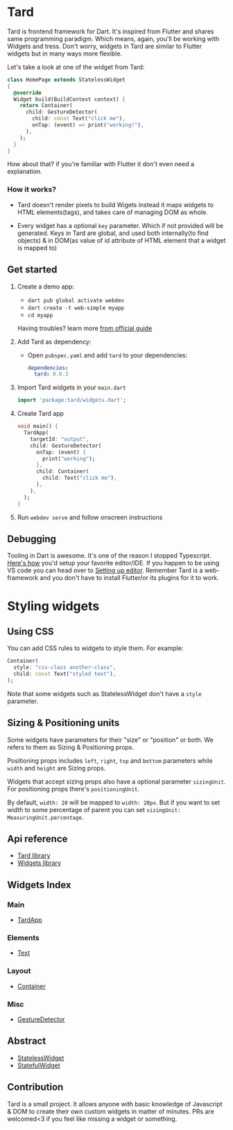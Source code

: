 # Tard

Tard is frontend framework for Dart. It's inspired from Flutter and shares same programming paradigm. Which means, again, you'll be working with Widgets and tress. Don't worry, widgets in Tard are similar to Flutter widgets but in many ways more flexible.

Let's take a look at one of the widget from Tard: 

```dart
class HomePage extends StatelessWidget
{
  @override
  Widget build(BuildContext context) {
    return Container(
      child: GestureDetector(
        child: const Text("click me"),
        onTap: (event) => print("working!"),
      ),
    );
  }
}
```
How about that? if you're familiar with Flutter it don't even need a explanation. 


### How it works?

- Tard doesn't render pixels to build Wigets instead it maps widgets to HTML elements(tags), and takes care of managing DOM as whole.

- Every widget has a optional `key` parameter. Which if not provided will be generated. Keys in Tard are global, and used both internally(to find objects) & in DOM(as value of id attribute of HTML element that a widget is mapped to)

## Get started

1. Create a demo app:
    - `dart pub global activate webdev`
    - `dart create -t web-simple myapp`
    - `cd myapp`
  
    Having troubles? learn more [from official guide](https://dart.dev/tutorials/web/get-started)
    
2. Add Tard as dependency:
    - Open `pubspec.yaml` and add `tard` to your dependencies:
      ```yaml
      dependencies:
        tard: 0.0.3
      ```

3. Import Tard widgets in your `main.dart`
    ```dart
    import 'package:tard/widgets.dart';
    ```

3. Create Tard app
    ```dart
    void main() {
      TardApp(
        targetId: "output",
        child: GestureDetector(
          onTap: (event) {
            print("working");
          },
          child: Container(
            child: Text("click me"),
          ),
        ),
      );
    }
    ```

3. Run `webdev serve` and follow onscreen instructions

## Debugging

Tooling in Dart is awesome. It's one of the reason I stopped Typescript. [Here's how](https://dart.dev/tools) you'd setup your favorite editor/IDE. If you happen to be using VS code you can head over to [Setting up editor](https://dart.dev/tools/vs-code). 
Remember Tard is a web-framework and you don't have to install Flutter/or its plugins for it to work.

# Styling widgets

## Using CSS

You can add CSS rules to widgets to style them. For example:
```dart
Container(
  style: "css-class another-class",
  child: const Text("styled text"),
);
```
Note that some widgets such as StatelessWidget don't have a `style` parameter.

## Sizing & Positioning units

Some widgets have parameters for their "size" or "position" or both. We refers to them as Sizing & Positioning props.

Positioning props includes `left`, `right`, `top` and `bottom` parameters while `width` and `height` are Sizing props.

Widgets that accept sizing props also have a optional parameter `sizingUnit`. For positioning props there's `positioningUnit`.

By default, `width: 20` will be mapped to `width: 20px`. But if you want to set width to some percentage of parent you can set `sizingUnit: MeasuringUnit.percentage`.

## Api reference

- [Tard library](https://pub.dev/documentation/tard/latest/tard/tard-library.html)
- [Widgets library](https://pub.dev/documentation/tard/latest/widgets/widgets-library.html)

## Widgets Index

### Main

- [TardApp](https://pub.dev/documentation/tard/latest/widgets/TardApp-class.html)

### Elements

- [Text](https://pub.dev/documentation/tard/latest/widgets/Text-class.html)

### Layout

- [Container](https://pub.dev/documentation/tard/latest/widgets/Container-class.html)

### Misc

- [GestureDetector](https://pub.dev/documentation/tard/latest/widgets/GestureDetector-class.html)

## Abstract

- [StatelessWidget](https://pub.dev/documentation/tard/latest/tard/StatelessWidget-class.html)
- [StatefulWidget](https://pub.dev/documentation/tard/latest/tard/StatefulWidget-class.html)


## Contribution
Tard is a small project. It allows anyone with basic knowledge of Javascript & DOM to create their own custom widgets in matter of minutes. PRs are welcomed<3 if you feel like missing a widget or something.

